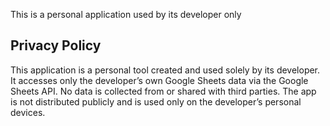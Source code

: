 This is a personal application used by its developer only

## Privacy Policy

This application is a personal tool created and used solely by its developer.
It accesses only the developer’s own Google Sheets data via the Google Sheets API.
No data is collected from or shared with third parties.
The app is not distributed publicly and is used only on the developer’s personal devices.
